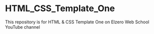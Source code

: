 # HTML_CSS_Template_One
This repository is for HTML &amp; CSS Template One on Elzero Web School YouTube channel
